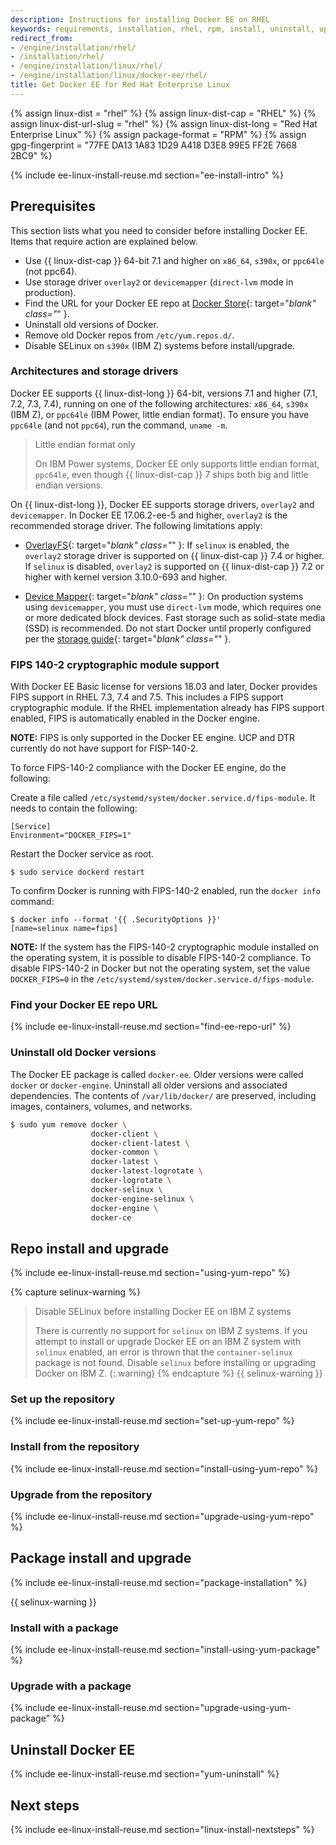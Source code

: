 ```yaml
---
description: Instructions for installing Docker EE on RHEL
keywords: requirements, installation, rhel, rpm, install, uninstall, upgrade, update
redirect_from:
- /engine/installation/rhel/
- /installation/rhel/
- /engine/installation/linux/rhel/
- /engine/installation/linux/docker-ee/rhel/
title: Get Docker EE for Red Hat Enterprise Linux
---
```


{% assign linux-dist = "rhel" %}
{% assign linux-dist-cap = "RHEL" %}
{% assign linux-dist-url-slug = "rhel" %}
{% assign linux-dist-long = "Red Hat Enterprise Linux" %}
{% assign package-format = "RPM" %}
{% assign gpg-fingerprint = "77FE DA13 1A83 1D29 A418  D3E8 99E5 FF2E 7668 2BC9" %}


{% include ee-linux-install-reuse.md section="ee-install-intro" %}

## Prerequisites

This section lists what you need to consider before installing Docker EE. Items that require action are explained below.

- Use {{ linux-dist-cap }} 64-bit 7.1 and higher on `x86_64`, `s390x`, or `ppc64le` (not ppc64).
- Use storage driver `overlay2` or `devicemapper` (`direct-lvm` mode in production).
- Find the URL for your Docker EE repo at [Docker Store](https://store.docker.com/my-content){: target="_blank" class="_" }.
- Uninstall old versions of Docker.
- Remove old Docker repos from `/etc/yum.repos.d/`.
- Disable SELinux on `s390x` (IBM Z) systems before install/upgrade.

### Architectures and storage drivers

Docker EE supports {{ linux-dist-long }} 64-bit, versions 7.1 and higher (7.1, 7.2, 7.3, 7.4), running on one of the following architectures: `x86_64`, `s390x` (IBM Z), or `ppc64le` (IBM Power, little endian format). To ensure you have `ppc64le` (and not `ppc64`), run the command, `uname -m`.

> Little endian format only
>
> On IBM Power systems, Docker EE only supports little endian format, `ppc64le`, even though {{ linux-dist-cap }} 7 ships both big and little endian versions.

On {{ linux-dist-long }}, Docker EE supports storage drivers, `overlay2` and `devicemapper`. In Docker EE 17.06.2-ee-5 and higher, `overlay2` is the recommended storage driver. The following limitations apply:

- [OverlayFS](/storage/storagedriver/overlayfs-driver){: target="_blank" class="_" }: If `selinux` is enabled, the `overlay2` storage driver is supported on {{ linux-dist-cap }} 7.4 or higher. If `selinux` is disabled, `overlay2` is supported on {{ linux-dist-cap }} 7.2 or higher with kernel version 3.10.0-693 and higher.

- [Device Mapper](/storage/storagedriver/device-mapper-driver/){: target="_blank" class="_" }: On production systems using `devicemapper`, you must use `direct-lvm` mode, which requires one or more dedicated block devices. Fast storage such as solid-state media (SSD) is recommended. Do not start Docker until properly configured per the [storage guide](/storage/storagedriver/device-mapper-driver/){: target="_blank" class="_" }.

### FIPS 140-2 cryptographic module support

With Docker EE Basic license for versions 18.03 and later, Docker provides FIPS support in RHEL 7.3, 7.4 and 7.5. This includes a FIPS support cryptographic module. If the RHEL implementation already has FIPS support enabled, FIPS is automatically enabled in the Docker engine.

**NOTE:** FIPS is only supported in the Docker EE engine. UCP and DTR currently do not have support for FISP-140-2. 

To force FIPS-140-2 compliance with the Docker EE engine, do the following:

Create a file called `/etc/systemd/system/docker.service.d/fips-module`. It needs to contain the following:

```
[Service]
Environment="DOCKER_FIPS=1"
```

Restart the Docker service as root.

`$ sudo service dockerd restart`

To confirm Docker is running with FIPS-140-2 enabled, run the `docker info` command:

```
$ docker info --format '{{ .SecurityOptions }}'
[name=selinux name=fips]
```

**NOTE:** If the system has the FIPS-140-2 cryptographic module installed on the operating system, it is possible to disable FIPS-140-2 compliance. To disable FIPS-140-2 in Docker but not the operating system, set the value `DOCKER_FIPS=0` in the `/etc/systemd/system/docker.service.d/fips-module`.

### Find your Docker EE repo URL

{% include ee-linux-install-reuse.md section="find-ee-repo-url" %}

### Uninstall old Docker versions

The Docker EE package is called `docker-ee`. Older versions were called `docker` or `docker-engine`. Uninstall all older versions and associated dependencies. The contents of `/var/lib/docker/` are preserved, including images, containers, volumes, and networks.

```bash
$ sudo yum remove docker \
                  docker-client \
                  docker-client-latest \
                  docker-common \
                  docker-latest \
                  docker-latest-logrotate \
                  docker-logrotate \
                  docker-selinux \
                  docker-engine-selinux \
                  docker-engine \
                  docker-ce
```



## Repo install and upgrade

{% include ee-linux-install-reuse.md section="using-yum-repo" %}

{% capture selinux-warning %}
> Disable SELinux before installing Docker EE on IBM Z systems
>
> There is currently no support for `selinux` on IBM Z systems. If you attempt to install or upgrade Docker EE on an IBM Z system with `selinux` enabled, an error is thrown that the `container-selinux` package is not found. Disable `selinux` before installing or upgrading Docker on IBM Z.
{:.warning}
{% endcapture %}
{{ selinux-warning }}

### Set up the repository

{% include ee-linux-install-reuse.md section="set-up-yum-repo" %}

### Install from the repository

{% include ee-linux-install-reuse.md section="install-using-yum-repo" %}

### Upgrade from the repository

{% include ee-linux-install-reuse.md section="upgrade-using-yum-repo" %}



## Package install and upgrade

{% include ee-linux-install-reuse.md section="package-installation" %}

{{ selinux-warning }}

### Install with a package

{% include ee-linux-install-reuse.md section="install-using-yum-package" %}

### Upgrade with a package

{% include ee-linux-install-reuse.md section="upgrade-using-yum-package" %}


## Uninstall Docker EE

{% include ee-linux-install-reuse.md section="yum-uninstall" %}

## Next steps

{% include ee-linux-install-reuse.md section="linux-install-nextsteps" %}

